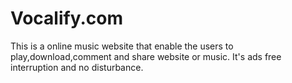 # Vocalify.com
This is a online music website that enable the users to play,download,comment and share website or music.
It's ads free interruption and no disturbance.
